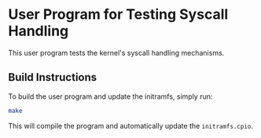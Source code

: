 # User Program for Testing Syscall Handling

This user program tests the kernel's syscall handling mechanisms.

## Build Instructions

To build the user program and update the initramfs, simply run:

```bash
make
```

This will compile the program and automatically update the `initramfs.cpio`.